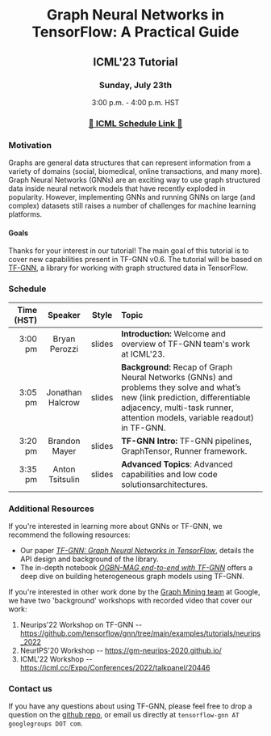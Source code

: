# <p align="center"> Graph Neural Networks in TensorFlow: A Practical Guide </p>

## <p align="center">**ICML'23 Tutorial**</p>
### <p align="center">Sunday, July 23th</p>
<p align="center">3:00 p.m. - 4:00 p.m. HST</p>
<h3 align="center"> <a href=https://icml.cc/Expo/Conferences/2023/talk%20panel/25682>🎥 ICML Schedule Link 🎥</a></h3>

### Motivation

Graphs are general data structures that can represent information from a variety
of domains (social, biomedical, online transactions, and many more). Graph
Neural Networks (GNNs) are an exciting way to use graph structured data inside
neural network models that have recently exploded in popularity. However,
implementing GNNs and running GNNs on large (and complex) datasets still raises
a number of challenges for machine learning platforms.

#### Goals

Thanks for your interest in our tutorial! The main goal of this tutorial is to
cover new capabilities present in TF-GNN v0.6. The tutorial will be based on
[TF-GNN](https://github.com/tensorflow/gnn), a library for working with graph
structured data in TensorFlow.

### Schedule

| Time (HST)  | Speaker            | Style    | Topic  |
| ----------: |:---------------:   | :-----:  | :----- |
| 3:00 pm     | Bryan Perozzi      | slides   | **Introduction:** Welcome and overview of TF-GNN team's work at ICML'23. |
| 3:05 pm     | Jonathan Halcrow   | slides   | **Background:** Recap of Graph Neural Networks (GNNs) and problems they solve and what’s new (link prediction, differentiable adjacency, multi-task runner, attention models, variable readout) in TF-GNN.  |
| 3:20 pm     | Brandon Mayer      | slides   | **TF-GNN Intro:** TF-GNN pipelines, GraphTensor, Runner framework. |
| 3:35 pm     | Anton Tsitsulin    | slides   | **Advanced Topics**: Advanced capabilities and low code solutionsarchitectures. |


### Additional Resources

If you're interested in learning more about GNNs or TF-GNN, we recommend the
following resources:

-   Our paper
    [*TF-GNN: Graph Neural Networks in TensorFlow*](https://arxiv.org/pdf/2207.03522.pdf),
    details the API design and background of the library.
-   The in-depth notebook
    [*OGBN-MAG end-to-end with TF-GNN*](https://github.com/tensorflow/gnn/blob/main/examples/notebooks/ogbn_mag_e2e.ipynb)
    offers a deep dive on building heterogeneous graph models using TF-GNN.

If you're interested in other work done by the
[Graph Mining team](https://research.google/teams/graph-mining/) at Google, we
have two 'background' workshops with recorded video that cover our work:

1.  Neurips'22 Workshop on TF-GNN --
    https://github.com/tensorflow/gnn/tree/main/examples/tutorials/neurips_2022
2.  NeurIPS'20 Workshop -- https://gm-neurips-2020.github.io/
3.  ICML'22 Workshop -- https://icml.cc/Expo/Conferences/2022/talkpanel/20446

### Contact us

If you have any questions about using TF-GNN, please feel free to drop a
question on the [github repo](), or email us directly at `tensorflow-gnn AT
googlegroups DOT com`.
